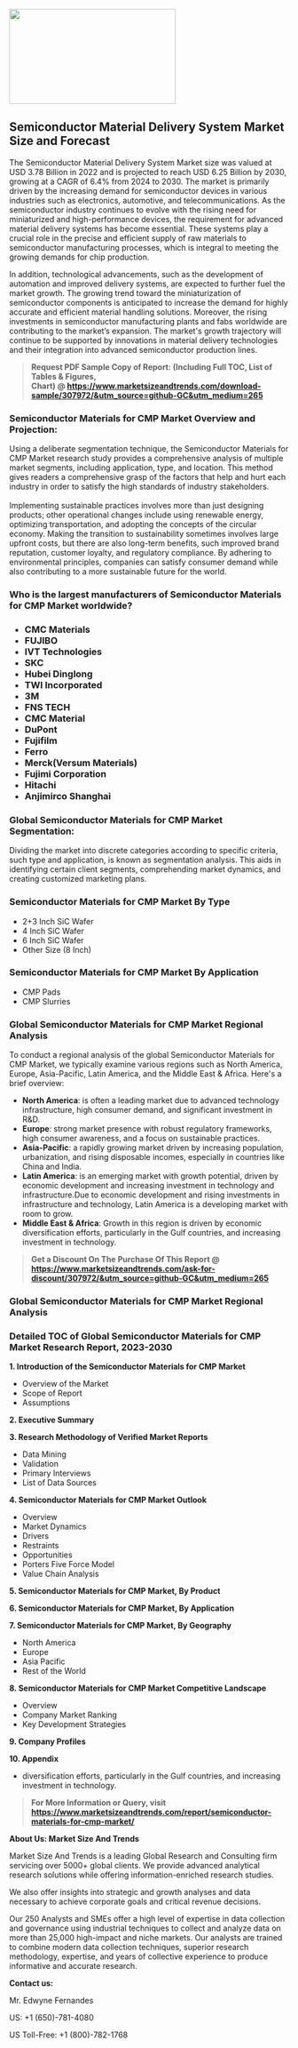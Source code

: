 <p><img class="alignnone size-medium wp-image-20088" src="https://ffe5etoiles.com/wp-content/uploads/2024/12/MST1-300x171.png" alt="" width="300" height="171" /></p><h2>Semiconductor Material Delivery System Market Size and Forecast</h2><p>The Semiconductor Material Delivery System Market size was valued at USD 3.78 Billion in 2022 and is projected to reach USD 6.25 Billion by 2030, growing at a CAGR of 6.4% from 2024 to 2030. The market is primarily driven by the increasing demand for semiconductor devices in various industries such as electronics, automotive, and telecommunications. As the semiconductor industry continues to evolve with the rising need for miniaturized and high-performance devices, the requirement for advanced material delivery systems has become essential. These systems play a crucial role in the precise and efficient supply of raw materials to semiconductor manufacturing processes, which is integral to meeting the growing demands for chip production.</p><p>In addition, technological advancements, such as the development of automation and improved delivery systems, are expected to further fuel the market growth. The growing trend toward the miniaturization of semiconductor components is anticipated to increase the demand for highly accurate and efficient material handling solutions. Moreover, the rising investments in semiconductor manufacturing plants and fabs worldwide are contributing to the market’s expansion. The market's growth trajectory will continue to be supported by innovations in material delivery technologies and their integration into advanced semiconductor production lines.</p></p><blockquote id="" class=""><strong>Request PDF Sample Copy of Report: (Including Full TOC, List of Tables &amp; Figures, Chart)&nbsp;@&nbsp;<strong><a href="https://www.marketsizeandtrends.com/download-sample/307972/&utm_source=github-GC&utm_medium=265" target="_blank">https://www.marketsizeandtrends.com/download-sample/307972/&utm_source=github-GC&utm_medium=265</a></strong></strong></blockquote><h3 id="" class="">Semiconductor Materials for CMP Market&nbsp;Overview and Projection:</h3><p id="" class="">Using a deliberate segmentation technique, the Semiconductor Materials for CMP Market research study provides a comprehensive analysis of multiple market segments, including application, type, and location. This method gives readers a comprehensive grasp of the factors that help and hurt each industry in order to satisfy the high standards of industry stakeholders. <br /> <br />Implementing sustainable practices involves more than just designing products; other operational changes include using renewable energy, optimizing transportation, and adopting the concepts of the circular economy. Making the transition to sustainability sometimes involves large upfront costs, but there are also long-term benefits, such improved brand reputation, customer loyalty, and regulatory compliance. By adhering to environmental principles, companies can satisfy consumer demand while also contributing to a more sustainable future for the world.</p><h3 id="" class="">Who is the largest manufacturers of&nbsp;Semiconductor Materials for CMP Market worldwide?</h3><h3 class=""><p><ul><li>CMC Materials </li><li> FUJIBO </li><li> IVT Technologies </li><li> SKC </li><li> Hubei Dinglong </li><li> TWI Incorporated </li><li> 3M </li><li> FNS TECH </li><li> CMC Material </li><li> DuPont </li><li> Fujifilm </li><li> Ferro </li><li> Merck(Versum Materials) </li><li> Fujimi Corporation </li><li> Hitachi </li><li> Anjimirco Shanghai</li></ul></p></h3><h3 id="" class="">Global&nbsp;Semiconductor Materials for CMP Market Segmentation:</h3><p id="" class="">Dividing the market into discrete categories according to specific criteria, such type and application, is known as segmentation analysis. This aids in identifying certain client segments, comprehending market dynamics, and creating customized marketing plans.</p><h3 id="" class="">Semiconductor Materials for CMP Market&nbsp;By Type</h3><p><p><ul><li>2+3 Inch SiC Wafer</li><li> 4 Inch SiC Wafer</li><li> 6 Inch SiC Wafer</li><li> Other Size (8 Inch)</p></li></ul></p></p><h3 id="" class="">Semiconductor Materials for CMP Market&nbsp;By Application</h3><p class=""><p><ul><li>CMP Pads</li><li> CMP Slurries</li></ul></p></p><h3 id="" class="">Global Semiconductor Materials for CMP Market Regional Analysis</h3><p id="" class="">To conduct a regional analysis of the global Semiconductor Materials for CMP Market, we typically examine various regions such as North America, Europe, Asia-Pacific, Latin America, and the Middle East &amp; Africa. Here's a brief overview:</p><ul><li><strong>North America</strong>: is often a leading market due to advanced technology infrastructure, high consumer demand, and significant investment in R&amp;D.</li><li><strong>Europe</strong>: strong market presence with robust regulatory frameworks, high consumer awareness, and a focus on sustainable practices.</li><li><strong>Asia-Pacific</strong>: a rapidly growing market driven by increasing population, urbanization, and rising disposable incomes, especially in countries like China and India.</li><li><strong>Latin America</strong>: is an emerging market with growth potential, driven by economic development and increasing investment in technology and infrastructure.Due to economic development and rising investments in infrastructure and technology, Latin America is a developing market with room to grow.</li><li><strong>Middle East &amp; Africa</strong>: Growth in this region is driven by economic diversification efforts, particularly in the Gulf countries, and increasing investment in technology.</li></ul><blockquote id="" class=""><strong>Get a Discount On The Purchase Of This Report @ <strong><a href="https://www.marketsizeandtrends.com/ask-for-discount/307972/&utm_source=github-GC&utm_medium=265" target="_blank">https://www.marketsizeandtrends.com/ask-for-discount/307972/&utm_source=github-GC&utm_medium=265</a></strong></strong></blockquote><h3 id="" class="">Global Semiconductor Materials for CMP Market Regional Analysis</h3><h3 id="" class="">Detailed TOC of Global Semiconductor Materials for CMP Market Research Report, 2023-2030</h3><p id="" class=""><strong>1. Introduction of the Semiconductor Materials for CMP Market</strong></p><ul><li>Overview of the Market</li><li>Scope of Report</li><li>Assumptions</li></ul><p id="" class=""><strong>2. Executive Summary</strong></p><p id="" class=""><strong>3. Research Methodology of Verified Market Reports</strong></p><ul><li>Data Mining</li><li>Validation</li><li>Primary Interviews</li><li>List of Data Sources</li></ul><p id="" class=""><strong>4. Semiconductor Materials for CMP Market Outlook</strong></p><ul><li>Overview</li><li>Market Dynamics</li><li>Drivers</li><li>Restraints</li><li>Opportunities</li><li>Porters Five Force Model</li><li>Value Chain Analysis</li></ul><p id="" class=""><strong>5. Semiconductor Materials for CMP Market, By Product</strong></p><p id="" class=""><strong>6. Semiconductor Materials for CMP Market, By Application</strong></p><p id="" class=""><strong>7. Semiconductor Materials for CMP Market, By Geography</strong></p><ul><li>North America</li><li>Europe</li><li>Asia Pacific</li><li>Rest of the World</li></ul><p id="" class=""><strong>8. Semiconductor Materials for CMP Market Competitive Landscape</strong></p><ul><li>Overview</li><li>Company Market Ranking</li><li>Key Development Strategies</li></ul><p id="" class=""><strong>9. Company Profiles</strong></p><p id="" class=""><strong>10. Appendix</strong></p><ul><li>diversification efforts, particularly in the Gulf countries, and increasing investment in technology.</li></ul><blockquote id="" class=""><strong>For More Information or Query, visit <strong><strong><a href="https://www.marketsizeandtrends.com/report/semiconductor-materials-for-cmp-market/" target="_blank">https://www.marketsizeandtrends.com/report/semiconductor-materials-for-cmp-market/</a></strong></strong></strong></blockquote><p id="" class=""><strong>About Us: Market Size And Trends</strong></p><p id="" class="">Market Size And Trends is a leading Global Research and Consulting firm servicing over 5000+ global clients. We provide advanced analytical research solutions while offering information-enriched research studies.</p><p id="" class="">We also offer insights into strategic and growth analyses and data necessary to achieve corporate goals and critical revenue decisions.</p><p id="" class="">Our 250 Analysts and SMEs offer a high level of expertise in data collection and governance using industrial techniques to collect and analyze data on more than 25,000 high-impact and niche markets. Our analysts are trained to combine modern data collection techniques, superior research methodology, expertise, and years of collective experience to produce informative and accurate research.</p><p id="" class=""><strong>Contact us:</strong></p><p id="" class="">Mr. Edwyne Fernandes</p><p id="" class="">US: +1 (650)-781-4080</p><p id="" class="">US Toll-Free: +1 (800)-782-1768</p>
